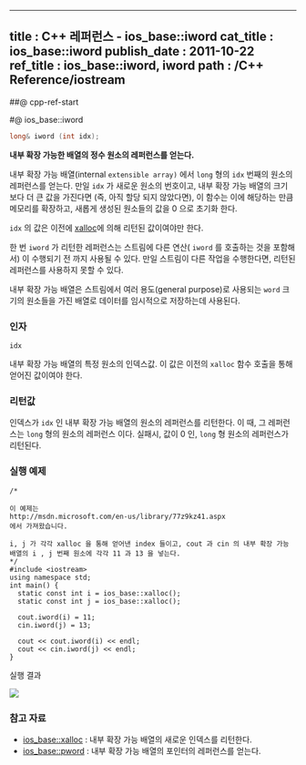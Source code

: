 ----------------
title : C++ 레퍼런스 - ios_base::iword
cat_title :  ios_base::iword
publish_date : 2011-10-22
ref_title : ios_base::iword, iword
path : /C++ Reference/iostream
--------------



##@ cpp-ref-start

#@ ios_base::iword

```cpp
long& iword (int idx);
```


**내부 확장 가능한 배열의 정수 원소의 레퍼런스를 얻는다.**

내부 확장 가능 배열(internal `extensible array)` 에서 `long` 형의 `idx` 번째의 원소의 레퍼런스를 얻는다. 만일 `idx` 가 새로운 원소의 번호이고, 내부 확장 가능 배열의 크기 보다 더 큰 값을 가진다면 (즉, 아직 할당 되지 않았다면), 이 함수는 이에 해당하는 만큼 메모리를 확장하고, 새롭게 생성된 원소들의 값을 0 으로 초기화 한다.

`idx` 의 값은 이전에 [xalloc](http://itguru.tistory.com/162)에 의해 리턴된 값이여야만 한다.

한 번 `iword` 가 리턴한 레퍼런스는 스트림에 다른 연산( `iword` 를 호출하는 것을 포함해서) 이 수행되기 전 까지 사용될 수 있다. 만일 스트림이 다른 작업을 수행한다면, 리턴된 레퍼런스를 사용하지 못할 수 있다.

내부 확장 가능 배열은 스트림에서 여러 용도(general purpose)로 사용되는 `word` 크기의 원소들을 가진 배열로 데이터를 임시적으로 저장하는데 사용된다.


###  인자

`idx`

내부 확장 가능 배열의 특정 원소의 인덱스값. 이 값은 이전의 `xalloc` 함수 호출을 통해 얻어진 값이여야 한다.


###  리턴값

인덱스가 `idx` 인 내부 확장 가능 배열의 원소의 레퍼런스를 리턴한다. 이 때, 그 레퍼런스는 `long` 형의 원소의 레퍼런스 이다. 실패시, 값이 0 인, `long` 형 원소의 레퍼런스가 리턴된다.


###  실행 예제


```cpp-formatted
/*

이 예제는
http://msdn.microsoft.com/en-us/library/77z9kz41.aspx
에서 가져왔습니다.

i, j 가 각각 xalloc 을 통해 얻어낸 index 들이고, cout 과 cin 의 내부 확장 가능
배열의 i , j 번째 원소에 각각 11 과 13 을 넣는다.
*/
#include <iostream>
using namespace std;
int main() {
  static const int i = ios_base::xalloc();
  static const int j = ios_base::xalloc();

  cout.iword(i) = 11;
  cin.iword(j) = 13;

  cout << cout.iword(i) << endl;
  cout << cin.iword(j) << endl;
}
```


실행 결과


![](http://img1.daumcdn.net/thumb/R1920x0/?fname=http%3A%2F%2Fcfile10.uf.tistory.com%2Fimage%2F1701413C4EA213713E82A5)


###  참고 자료

*  [ios_base::xalloc](http://itguru.tistory.com/162) :  내부 확장 가능 배열의 새로운 인덱스를 리턴한다.
*  [ios_base::pword](http://itguru.tistory.com/163)  :  내부 확장 가능 배열의 포인터의 레퍼런스를 얻는다.